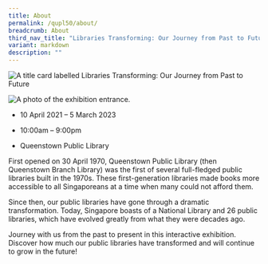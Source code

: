 ```yaml
---
title: About
permalink: /qupl50/about/
breadcrumb: About
third_nav_title: "Libraries Transforming: Our Journey from Past to Future"
variant: markdown
description: ""
---
```

![A title card labelled Libraries Transforming: Our Journey from Past to Future](https://exhibitions.nlb.gov.sg/images/event-images/qupl50/qupl50_banner_400w.jpg)

![A photo of the exhibition entrance.](https://exhibitions.nlb.gov.sg/images/event-images/qupl50/qupl50_Gallery_07_400w.jpg)

*   10 April 2021 – 5 March 2023
    
*   10:00am – 9:00pm
    
*   Queenstown Public Library
    

First opened on 30 April 1970, Queenstown Public Library (then Queenstown Branch Library) was the first of several full-fledged public libraries built in the 1970s. These first-generation libraries made books more accessible to all Singaporeans at a time when many could not afford them.

Since then, our public libraries have gone through a dramatic transformation. Today, Singapore boasts of a National Library and 26 public libraries, which have evolved greatly from what they were decades ago.

Journey with us from the past to present in this interactive exhibition. Discover how much our public libraries have transformed and will continue to grow in the future!